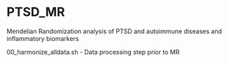 # PTSD_MR
Mendelian Randomization analysis of PTSD and autoimmune diseases and inflammatory biomarkers

00_harmonize_alldata.sh - Data processing step prior to MR

